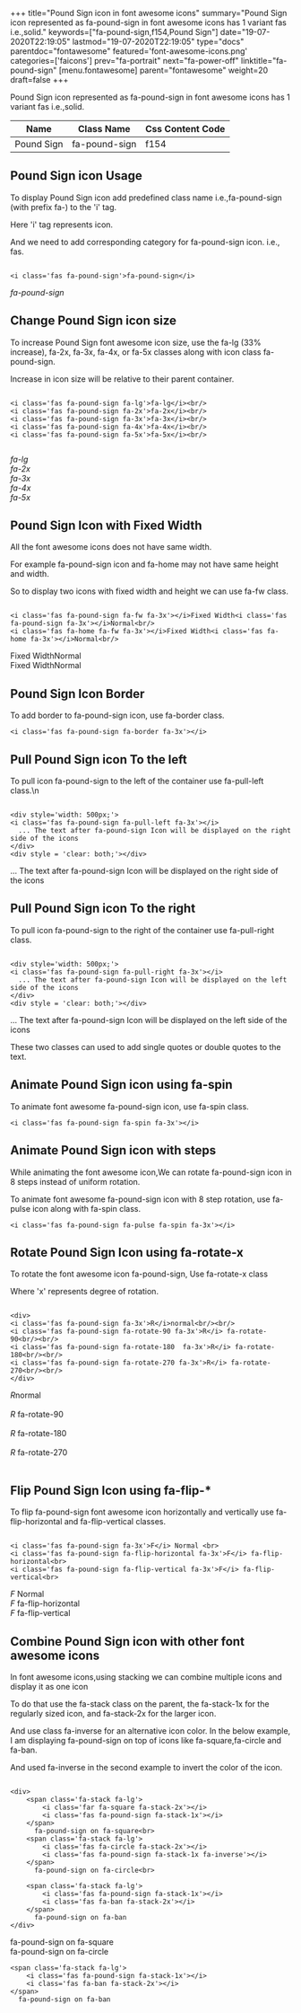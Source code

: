 +++
title="Pound Sign icon in font awesome icons"
summary="Pound Sign icon represented as fa-pound-sign in font awesome icons has 1 variant fas i.e.,solid."
keywords=["fa-pound-sign,f154,Pound Sign"]
date="19-07-2020T22:19:05"
lastmod="19-07-2020T22:19:05"
type="docs"
parentdoc="fontawesome"
featured='font-awesome-icons.png'
categories=['faicons']
prev="fa-portrait"
next="fa-power-off"
linktitle="fa-pound-sign"
[menu.fontawesome]
parent="fontawesome"
weight=20
draft=false
+++


Pound Sign icon represented as fa-pound-sign in font awesome icons has 1 variant fas i.e.,solid.

<div class='table-responsive'><table class='table'><thead><tr><th>Name</th><th>Class Name</th><th>Css Content Code</th></tr></thead><tbody><tr><td>Pound Sign</td><td>fa-pound-sign</td><td>f154</td></tr></tbody></table></div>



## Pound Sign icon Usage

To display Pound Sign icon add predefined class name i.e.,fa-pound-sign (with prefix fa-) to the 'i' tag.

Here 'i' tag represents icon.

And we need to add corresponding category for fa-pound-sign icon. i.e., fas.


```

<i class='fas fa-pound-sign'>fa-pound-sign</i>
```

<i class='fas fa-pound-sign'>fa-pound-sign</i>




## Change Pound Sign icon size
To increase Pound Sign font awesome icon size, use the fa-lg (33% increase), fa-2x, fa-3x, fa-4x, or fa-5x classes along with icon class fa-pound-sign.

Increase in icon size will be relative to their parent container. 

```

<i class='fas fa-pound-sign fa-lg'>fa-lg</i><br/>
<i class='fas fa-pound-sign fa-2x'>fa-2x</i><br/>
<i class='fas fa-pound-sign fa-3x'>fa-3x</i><br/>
<i class='fas fa-pound-sign fa-4x'>fa-4x</i><br/>
<i class='fas fa-pound-sign fa-5x'>fa-5x</i><br/>
            
```

<i class='fas fa-pound-sign fa-lg'>fa-lg</i><br/>
<i class='fas fa-pound-sign fa-2x'>fa-2x</i><br/>
<i class='fas fa-pound-sign fa-3x'>fa-3x</i><br/>
<i class='fas fa-pound-sign fa-4x'>fa-4x</i><br/>
<i class='fas fa-pound-sign fa-5x'>fa-5x</i><br/>
            



## Pound Sign Icon with Fixed Width 

All the font awesome icons does not have same width.

For example fa-pound-sign icon and fa-home may not have same height and width.

So to display two icons with fixed width and height we can use fa-fw class.


```

<i class='fas fa-pound-sign fa-fw fa-3x'></i>Fixed Width<i class='fas fa-pound-sign fa-3x'></i>Normal<br/>
<i class='fas fa-home fa-fw fa-3x'></i>Fixed Width<i class='fas fa-home fa-3x'></i>Normal<br/>
```

<i class='fas fa-pound-sign fa-fw fa-3x'></i>Fixed Width<i class='fas fa-pound-sign fa-3x'></i>Normal<br/>
<i class='fas fa-home fa-fw fa-3x'></i>Fixed Width<i class='fas fa-home fa-3x'></i>Normal<br/>



## Pound Sign Icon Border 

To add border to fa-pound-sign icon, use fa-border class.


```
<i class='fas fa-pound-sign fa-border fa-3x'></i>

```
<i class='fas fa-pound-sign fa-border fa-3x'></i>





## Pull Pound Sign icon To the left

To pull icon fa-pound-sign to the left of the container use fa-pull-left class.\n

```

<div style='width: 500px;'>
<i class='fas fa-pound-sign fa-pull-left fa-3x'></i>
  ... The text after fa-pound-sign Icon will be displayed on the right side of the icons
</div>
<div style = 'clear: both;'></div>
```

<div style='width: 500px;'>
<i class='fas fa-pound-sign fa-pull-left fa-3x'></i>
  ... The text after fa-pound-sign Icon will be displayed on the right side of the icons
</div>
<div style = 'clear: both;'></div>




## Pull Pound Sign icon To the right
To pull icon fa-pound-sign to the right of the container use fa-pull-right class.

```

<div style='width: 500px;'>
<i class='fas fa-pound-sign fa-pull-right fa-3x'></i>
  ... The text after fa-pound-sign Icon will be displayed on the left side of the icons
</div>
<div style = 'clear: both;'></div>
```

<div style='width: 500px;'>
<i class='fas fa-pound-sign fa-pull-right fa-3x'></i>
  ... The text after fa-pound-sign Icon will be displayed on the left side of the icons
</div>
<div style = 'clear: both;'></div>

These two classes can used to add single quotes or double quotes to the text.


## Animate Pound Sign icon using fa-spin
To animate font awesome fa-pound-sign icon, use fa-spin class.

```
<i class='fas fa-pound-sign fa-spin fa-3x'></i>
```
<i class='fas fa-pound-sign fa-spin fa-3x'></i>




## Animate Pound Sign icon with steps
While animating the font awesome icon,We can rotate fa-pound-sign icon in 8 steps instead of uniform rotation.

To animate font awesome fa-pound-sign icon with 8 step rotation, use fa-pulse icon along with fa-spin class.


```
<i class='fas fa-pound-sign fa-pulse fa-spin fa-3x'></i>

```
<i class='fas fa-pound-sign fa-pulse fa-spin fa-3x'></i>





## Rotate Pound Sign Icon using fa-rotate-x
To rotate the font awesome icon fa-pound-sign, Use fa-rotate-x class

Where 'x' represents degree of rotation.


```

<div>
<i class='fas fa-pound-sign fa-3x'>R</i>normal<br/><br/>
<i class='fas fa-pound-sign fa-rotate-90 fa-3x'>R</i> fa-rotate-90<br/><br/> 
<i class='fas fa-pound-sign fa-rotate-180  fa-3x'>R</i> fa-rotate-180<br/><br/> 
<i class='fas fa-pound-sign fa-rotate-270 fa-3x'>R</i> fa-rotate-270<br/><br/>
</div>
```

<div>
<i class='fas fa-pound-sign fa-3x'>R</i>normal<br/><br/>
<i class='fas fa-pound-sign fa-rotate-90 fa-3x'>R</i> fa-rotate-90<br/><br/> 
<i class='fas fa-pound-sign fa-rotate-180  fa-3x'>R</i> fa-rotate-180<br/><br/> 
<i class='fas fa-pound-sign fa-rotate-270 fa-3x'>R</i> fa-rotate-270<br/><br/>
</div>




## Flip Pound Sign Icon using fa-flip-*
To flip fa-pound-sign font awesome icon horizontally and vertically use fa-flip-horizontal and fa-flip-vertical classes. 

```

<i class='fas fa-pound-sign fa-3x'>F</i> Normal <br>
<i class='fas fa-pound-sign fa-flip-horizontal fa-3x'>F</i> fa-flip-horizontal<br>
<i class='fas fa-pound-sign fa-flip-vertical fa-3x'>F</i> fa-flip-vertical<br>
```

<i class='fas fa-pound-sign fa-3x'>F</i> Normal <br>
<i class='fas fa-pound-sign fa-flip-horizontal fa-3x'>F</i> fa-flip-horizontal<br>
<i class='fas fa-pound-sign fa-flip-vertical fa-3x'>F</i> fa-flip-vertical<br>




## Combine Pound Sign icon with other font awesome icons
In font awesome icons,using stacking we can combine multiple icons and display it as one icon 

To do that use the fa-stack class on the parent, the fa-stack-1x for the regularly sized icon, and fa-stack-2x for the larger icon.

And use class fa-inverse for an alternative icon color. 
In the below example, I am displaying fa-pound-sign on top of icons like fa-square,fa-circle and fa-ban.

And used fa-inverse in the second example to invert the color of the icon.

```

<div>
    <span class='fa-stack fa-lg'>
        <i class='far fa-square fa-stack-2x'></i>
        <i class='fas fa-pound-sign fa-stack-1x'></i>
    </span>
      fa-pound-sign on fa-square<br>
    <span class='fa-stack fa-lg'>
        <i class='fas fa-circle fa-stack-2x'></i>
        <i class='fas fa-pound-sign fa-stack-1x fa-inverse'></i>
    </span>
      fa-pound-sign on fa-circle<br>

    <span class='fa-stack fa-lg'>
        <i class='fas fa-pound-sign fa-stack-1x'></i>
        <i class='fas fa-ban fa-stack-2x'></i>
    </span>
      fa-pound-sign on fa-ban
</div>
```

<div>
    <span class='fa-stack fa-lg'>
        <i class='far fa-square fa-stack-2x'></i>
        <i class='fas fa-pound-sign fa-stack-1x'></i>
    </span>
      fa-pound-sign on fa-square<br>
    <span class='fa-stack fa-lg'>
        <i class='fas fa-circle fa-stack-2x'></i>
        <i class='fas fa-pound-sign fa-stack-1x fa-inverse'></i>
    </span>
      fa-pound-sign on fa-circle<br>

    <span class='fa-stack fa-lg'>
        <i class='fas fa-pound-sign fa-stack-1x'></i>
        <i class='fas fa-ban fa-stack-2x'></i>
    </span>
      fa-pound-sign on fa-ban
</div>






